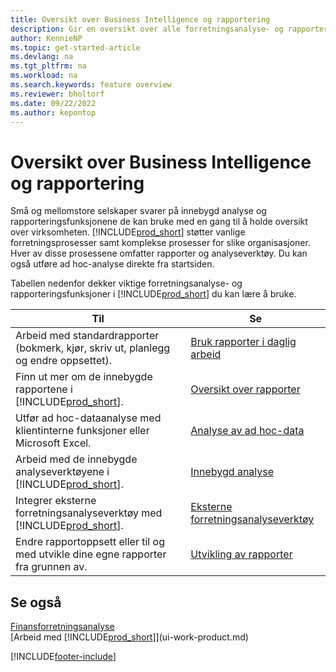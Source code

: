 ```yaml
---
title: Oversikt over Business Intelligence og rapportering
description: Gir en oversikt over alle forretningsanalyse- og rapporteringsfunksjonene som støttes i Business Central-produktet.
author: KennieNP
ms.topic: get-started-article
ms.devlang: na
ms.tgt_pltfrm: na
ms.workload: na
ms.search.keywords: feature overview
ms.reviewer: bholtorf
ms.date: 09/22/2022
ms.author: kepontop
---
```

# <a name="business-intelligence-and-reporting-overview"></a>Oversikt over Business Intelligence og rapportering

Små og mellomstore selskaper svarer på innebygd analyse og rapporteringsfunksjonene de kan bruke med en gang til å holde oversikt over virksomheten. [!INCLUDE[prod_short](includes/prod_short.md)] støtter vanlige forretningsprosesser samt komplekse prosesser for slike organisasjoner. Hver av disse prosessene omfatter rapporter og analyseverktøy. Du kan også utføre ad hoc-analyse direkte fra startsiden.  

Tabellen nedenfor dekker viktige forretningsanalyse- og rapporteringsfunksjoner i [!INCLUDE[prod_short](includes/prod_short.md)] du kan lære å bruke.

| Til | Se |
| --- | --- |
| Arbeid med standardrapporter (bokmerk, kjør, skriv ut, planlegg og endre oppsettet). | [Bruk rapporter i daglig arbeid](reports-use-reports.md) |
| Finn ut mer om de innebygde rapportene i [!INCLUDE[prod_short](includes/prod_short.md)]. |[Oversikt over rapporter](reports-available-reports.md)|
| Utfør ad hoc-dataanalyse med klientinterne funksjoner eller Microsoft Excel. | [Analyse av ad hoc-data](reports-adhoc-analysis.md) |
| Arbeid med de innebygde analyseverktøyene i [!INCLUDE[prod_short](includes/prod_short.md)].| [Innebygd analyse](reports-built-in-analytics.md) |
| Integrer eksterne forretningsanalyseverktøy med [!INCLUDE[prod_short](includes/prod_short.md)].| [Eksterne forretningsanalyseverktøy](reports-external-analysis.md) |
|Endre rapportoppsett eller til og med utvikle dine egne rapporter fra grunnen av. |[Utvikling av rapporter](reports-develop-reports.md)|

## <a name="see-also"></a>Se også

[Finansforretningsanalyse](bi.md)  
[Arbeid med [!INCLUDE[prod_short](includes/prod_short.md)]](ui-work-product.md)  

[!INCLUDE[footer-include](includes/footer-banner.md)]
